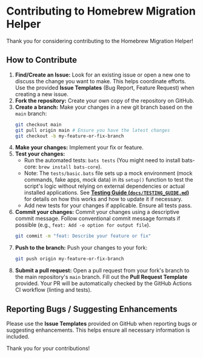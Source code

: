 # Contributing to Homebrew Migration Helper

Thank you for considering contributing to the Homebrew Migration Helper!

## How to Contribute

1.  **Find/Create an Issue:** Look for an existing issue or open a new one to discuss the change you want to make. This helps coordinate efforts. Use the provided **Issue Templates** (Bug Report, Feature Request) when creating a new issue.
2.  **Fork the repository:** Create your own copy of the repository on GitHub.
3.  **Create a branch:** Make your changes in a new git branch based on the `main` branch:
    ```bash
    git checkout main
    git pull origin main # Ensure you have the latest changes
    git checkout -b my-feature-or-fix-branch
    ```
4.  **Make your changes:** Implement your fix or feature.
5.  **Test your changes:**
    *   Run the automated tests: `bats tests` (You might need to install bats-core: `brew install bats-core`).
    *   Note: The `tests/basic.bats` file sets up a mock environment (mock commands, fake apps, mock data) in its `setup()` function to test the script's logic without relying on external dependencies or actual installed applications. See **[Testing Guide (`docs/TESTING_GUIDE.md`)](./docs/TESTING_GUIDE.md)** for details on how this works and how to update it if necessary.
    *   Add new tests for your changes if applicable. Ensure all tests pass.
6.  **Commit your changes:** Commit your changes using a descriptive commit message. Follow conventional commit message formats if possible (e.g., `feat: Add -o option for output file`).
    ```bash
    git commit -m "feat: Describe your feature or fix"
    ```
7.  **Push to the branch:** Push your changes to your fork:
    ```bash
    git push origin my-feature-or-fix-branch
    ```
8.  **Submit a pull request:** Open a pull request from your fork's branch to the main repository's `main` branch. Fill out the **Pull Request Template** provided. Your PR will be automatically checked by the GitHub Actions CI workflow (linting and tests).

## Reporting Bugs / Suggesting Enhancements

Please use the **Issue Templates** provided on GitHub when reporting bugs or suggesting enhancements. This helps ensure all necessary information is included.

Thank you for your contributions!